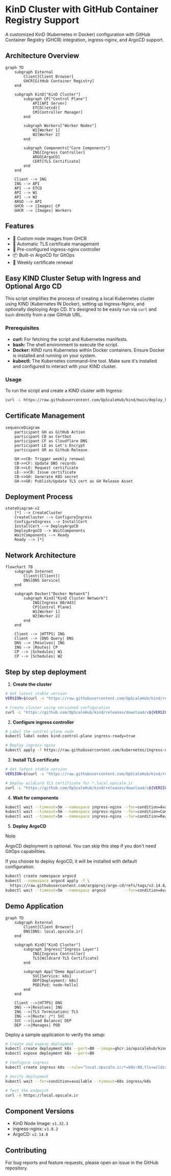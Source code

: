 # KinD Cluster with GitHub Container Registry Support

A customized KinD (Kubernetes in Docker) configuration with GitHub Container Registry (GHCR) integration, ingress-nginx, and ArgoCD support.

## Architecture Overview

```mermaid
graph TD
    subgraph External
        Client[Client Browser]
        GHCR[GitHub Container Registry]
    end

    subgraph KinD["KinD Cluster"]
        subgraph CP["Control Plane"]
            API[API Server]
            ETCD[(etcd)]
            CM[Controller Manager]
        end

        subgraph Workers["Worker Nodes"]
            W1[Worker 1]
            W2[Worker 2]
        end

        subgraph Components["Core Components"]
            ING[Ingress Controller]
            ARGO[ArgoCD]
            CERT[TLS Certificate]
        end
    end

    Client --> ING
    ING --> API
    API --> ETCD
    API --> W1
    API --> W2
    ARGO --> API
    GHCR --> |Images| CP
    GHCR --> |Images| Workers
```

## Features

- 🔄 Custom node images from GHCR
- 🔐 Automatic TLS certificate management
- 🚀 Pre-configured ingress-nginx controller
- 📦 Built-in ArgoCD for GitOps
- 🔄 Weekly certificate renewal


## Easy KIND Cluster Setup with Ingress and Optional Argo CD

This script simplifies the process of creating a local Kubernetes cluster using KIND (Kubernetes IN Docker), setting up Ingress-Nginx, and optionally deploying Argo CD. It's designed to be easily run via `curl` and `bash` directly from a raw GitHub URL.

### Prerequisites

* **curl:** For fetching the script and Kubernetes manifests.
* **bash:** The shell environment to execute the script.
* **Docker:** KIND runs Kubernetes within Docker containers. Ensure Docker is installed and running on your system.
* **kubectl:** The Kubernetes command-line tool. Make sure it's installed and configured to interact with your KIND cluster.

### Usage

To run the script and create a KIND cluster with Ingress:

```bash
curl -L https://raw.githubusercontent.com/OpScaleHub/kind/main/deploy_kind.sh | bash -
```

## Certificate Management

```mermaid
sequenceDiagram
    participant GH as GitHub Action
    participant CB as Certbot
    participant CF as Cloudflare DNS
    participant LE as Let's Encrypt
    participant GR as Github Release

    GH->>CB: Trigger weekly renewal
    CB->>CF: Update DNS records
    CB->>LE: Request certificate
    LE-->>CB: Issue certificate
    CB->>GH: Generate K8S secret
    GH->>GR: Publish/Update TLS cert as GH Release Asset
```

## Deployment Process

```mermaid
stateDiagram-v2
    [*] --> CreateCluster
    CreateCluster --> ConfigureIngress
    ConfigureIngress --> InstallCert
    InstallCert --> DeployArgoCD
    DeployArgoCD --> WaitComponents
    WaitComponents --> Ready
    Ready --> [*]
```

## Network Architecture

```mermaid
flowchart TB
    subgraph Internet
        Client([Client])
        DNS[DNS Service]
    end

    subgraph Docker["Docker Network"]
        subgraph Kind["KinD Cluster Network"]
            ING[Ingress 80/443]
            CP[Control Plane]
            W1[Worker 1]
            W2[Worker 2]
        end
    end

    Client --> |HTTPS| ING
    Client --> |DNS Query| DNS
    DNS --> |Resolves| ING
    ING --> |Routes| CP
    CP --> |Schedules| W1
    CP --> |Schedules| W2
```

## Step by step deployment

1. **Create the cluster**
```bash
# Get latest stable version
VERSION=$(curl -s "https://raw.githubusercontent.com/OpScaleHub/kind/refs/heads/main/version.txt")

# Create cluster using versioned configuration
curl -L "https://github.com/OpScaleHub/kind/releases/download/v${VERSION}/clusterConfiguration.yaml" | kind create cluster --config -
```

2. **Configure ingress controller**
```bash
# Label the control-plane node
kubectl label nodes kind-control-plane ingress-ready=true

# Deploy ingress-nginx
kubectl apply -f https://raw.githubusercontent.com/kubernetes/ingress-nginx/controller-v1.8.2/deploy/static/provider/kind/deploy.yaml
```

3. **Install TLS certificate**
```bash
# Get latest stable version
VERSION=$(curl -s "https://raw.githubusercontent.com/OpScaleHub/kind/refs/heads/main/version.txt")

# Deploy wildcard TLS certificate for *.local.opscale.ir
curl -L "https://github.com/OpScaleHub/kind/releases/download/v${VERSION}/wildcard-tls.yaml" | kubectl apply -f -
```

4. **Wait for components**
```bash
kubectl wait --timeout=5m --namespace ingress-nginx --for=condition=Available deployments --all
kubectl wait --timeout=5m --namespace ingress-nginx --for=condition=Complete  jobs        --all
kubectl wait --timeout=5m --namespace ingress-nginx --for=condition=Ready     pod --selector app.kubernetes.io/component=controller
```

5. **Deploy ArgoCD**

> [!NOTE]
>
> ArgoCD deployment is optional. You can skip this step if you don't need GitOps capabilities.
>
> If you choose to deploy ArgoCD, it will be installed with default configuration.

```bash
kubectl create namespace argocd
kubectl --namespace argocd apply -f \
  https://raw.githubusercontent.com/argoproj/argo-cd/refs/tags/v2.14.8/manifests/core-install.yaml
kubectl wait --timeout=5m --namespace argocd        --for=condition=Available deployments --all
```

## Demo Application

```mermaid
graph TD
    subgraph External
        Client[Client Browser]
        DNS[DNS: local.opscale.ir]
    end

    subgraph KinD["KinD Cluster"]
        subgraph Ingress["Ingress Layer"]
            ING[Ingress Controller]
            TLS[Wildcard TLS Certificate]
        end

        subgraph App["Demo Application"]
            SVC[Service: k8s]
            DEP[Deployment: k8s]
            POD[Pod: node-hello]
        end
    end

    Client -->|HTTPS| DNS
    DNS -->|Resolves| ING
    ING -->|TLS Termination| TLS
    ING -->|Route: /*| SVC
    SVC -->|Load Balance| DEP
    DEP -->|Manages| POD
```

Deploy a sample application to verify the setup:

```bash
# Create and expose deployment
kubectl create deployment k8s --port=80 --image=ghcr.io/opscalehub/kind/whoami:main
kubectl expose deployment k8s --port=80

# Configure ingress
kubectl create ingress k8s --rule="local.opscale.ir/*=k8s:80,tls=wildcard-tls" --class=nginx

# Verify deployment
kubectl wait --for=condition=available --timeout=60s ingress/k8s

# Test the endpoint
curl -k https://local.opscale.ir
```

## Component Versions

- KinD Node Image: `v1.32.3`
- ingress-nginx: `v1.8.2`
- ArgoCD: `v2.14.8`

## Contributing

For bug reports and feature requests, please open an issue in the GitHub repository.
